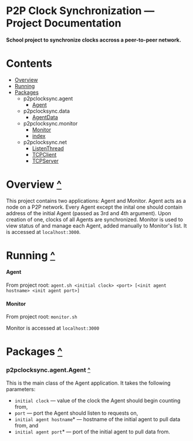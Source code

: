# P2P Clock Synchronization — Project Documentation
#### School project to synchronize clocks accross a peer-to-peer network.


# Contents
* [Overview](#overview-)
* [Running](#running-)
* [Packages](#packages-)
	* p2pclocksync.agent
		* [Agent](#p2pclocksync.agent.Agent-)
	* p2pclocksync.data
		* [AgentData](#p2pclocksync.data.AgentData-)
	* p2pclocksync.monitor
		* [Monitor](#p2pclocksync.monitor.Monitor-)
		* [index](#p2pclocksync.monitor.index-)
	* p2pclocksync.net
		* [ListenThread](#p2pclocksync.net.ListenThread-)
		* [TCPClient](#p2pclocksync.net.TCPClient-)
		* [TCPServer](#p2pclocksync.net.TCPServer-)

# Overview [^](#contents)
This project contains two applications: Agent and Monitor. Agent acts as a node on a P2P network. Every Agent except the inital one should contain address of the initial Agent (passed as 3rd and 4th argument). Upon creation of one, clocks of all Agents are synchronized. Monitor is used to view status of and manage each Agent, added manually to Monitor's list. It is accessed at `localhost:3000`.

# Running [^](#contents)
#### Agent

From project root: `agent.sh <initial clock> <port> [<init agent hostname> <init agent port>]`

#### Monitor

From project root: `monitor.sh`

Monitor is accessed at `localhost:3000`

# Packages [^](#contents)
### p2pclocksync.agent.Agent [^](#contents)
This is the main class of the Agent application. It takes the following parameters:
* `initial clock` — value of the clock the Agent should begin counting from,
* `port` —  port the Agent should listen to requests on,
* `initial agent hostname`\* — hostname of the initial agent to pull data from, and
* `initial agent port`\* — port of the initial agent to pull data from.

<!--
* [Agent](#agent-)
	* [AgentData](#agentdata-)
	* [TCPClient](#tcpclient-)
	* [TCPServer](#tcpserver-)
	* [ListenThread](#listenthread-)
	* [Example interaction](#example-interaction-)


# Agent
`Agent` is the node of the network. It contains the class `AgentData`, which holds the appropriate information. To contact other agents, it uses custom classes called `TCPClient` and `TCPServer`.

## AgentData
Agent's own data is stored in an instance of `AgentData` in variable `thisData`. Data of other agents is kept in an instance of `ArrayList<AgentData>` in variable `data`.
The subclass stores the following information:
* `String ip` — hostname of the agent,
* `int port` — port of the agent,
* `long clock` — counter in miliseconds,
* `TCPClient client` — `TCPClient` to allow communication.

## TCPClient
This class provides a mean open a connection and send data to a specific agent via `Socket`. Connection is kept open.

`public TCPClient(String hostname, int port)` — constructor

`public String send(String msg)` — send `msg` and return the response

`public void close()` — overrides `close()` method from Closeable interface

## TCPServer
This class provides a mean to listen on certain port for TCP connections via `SocketServer`. The listening and accepting is done on a seperate thread. Moreover, every incoming connection gets assigned a new thread, and managed using the class `ListenThread`.

`public TCPServer(int port, Function<String, String> func)` — constructor, `func` takes the incoming message as parameter and returns a potential response

`public void detach()` — seize accepting connections

`public String toString()` — overrides `toString()` method by displaying the address the socket listens on.

## ListenThread
This class manages seperate clients connected to `ServerSocket` from the `TCPServer` class.

`public ListenThread(Socket socket, Function<String, String> func)` — constructor, listen to client on `socket` and pass incoming data to `func` as argument; send potential response back to the client

`public void run()` — overrides `run()` method from Thread, allows the listening to run concurrently

## Example interaction
*Situation*: network has two agents: A and B. Agent A is the introducing agent. Agent C joins the network.
* Agent C downloads from agent A a list of contacts.
* Agent C sends its address to agents on the downloaded list.
* Agent A and B update their contact list with agent C.
* Agent C, using CLK, downloads from agents A and B their clocks.
* Agent C updates its clock with the average of downloaded ones.
* Agent C sends SYN to agents A and B.
* Both agents A and B download clocks from other agents and update theirs.-->
